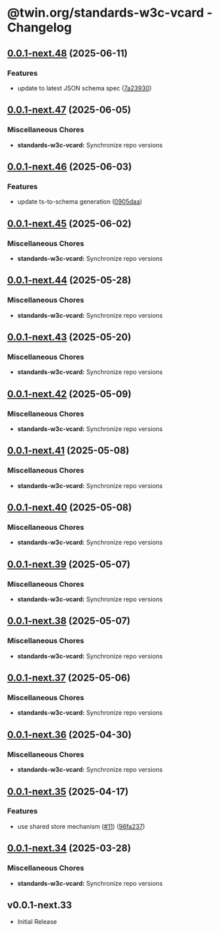 # @twin.org/standards-w3c-vcard - Changelog

## [0.0.1-next.48](https://github.com/twinfoundation/standards/compare/standards-w3c-vcard-v0.0.1-next.47...standards-w3c-vcard-v0.0.1-next.48) (2025-06-11)


### Features

* update to latest JSON schema spec ([7a23930](https://github.com/twinfoundation/standards/commit/7a2393032d7f48bfb20d3a484f981fb6dd83a92c))

## [0.0.1-next.47](https://github.com/twinfoundation/standards/compare/standards-w3c-vcard-v0.0.1-next.46...standards-w3c-vcard-v0.0.1-next.47) (2025-06-05)


### Miscellaneous Chores

* **standards-w3c-vcard:** Synchronize repo versions

## [0.0.1-next.46](https://github.com/twinfoundation/standards/compare/standards-w3c-vcard-v0.0.1-next.45...standards-w3c-vcard-v0.0.1-next.46) (2025-06-03)


### Features

* update ts-to-schema generation ([0905daa](https://github.com/twinfoundation/standards/commit/0905daa4a344ed35fc37b7f12fcf9ce9d34e4bd6))

## [0.0.1-next.45](https://github.com/twinfoundation/standards/compare/standards-w3c-vcard-v0.0.1-next.44...standards-w3c-vcard-v0.0.1-next.45) (2025-06-02)


### Miscellaneous Chores

* **standards-w3c-vcard:** Synchronize repo versions

## [0.0.1-next.44](https://github.com/twinfoundation/standards/compare/standards-w3c-vcard-v0.0.1-next.43...standards-w3c-vcard-v0.0.1-next.44) (2025-05-28)


### Miscellaneous Chores

* **standards-w3c-vcard:** Synchronize repo versions

## [0.0.1-next.43](https://github.com/twinfoundation/standards/compare/standards-w3c-vcard-v0.0.1-next.42...standards-w3c-vcard-v0.0.1-next.43) (2025-05-20)


### Miscellaneous Chores

* **standards-w3c-vcard:** Synchronize repo versions

## [0.0.1-next.42](https://github.com/twinfoundation/standards/compare/standards-w3c-vcard-v0.0.1-next.41...standards-w3c-vcard-v0.0.1-next.42) (2025-05-09)


### Miscellaneous Chores

* **standards-w3c-vcard:** Synchronize repo versions

## [0.0.1-next.41](https://github.com/twinfoundation/standards/compare/standards-w3c-vcard-v0.0.1-next.40...standards-w3c-vcard-v0.0.1-next.41) (2025-05-08)


### Miscellaneous Chores

* **standards-w3c-vcard:** Synchronize repo versions

## [0.0.1-next.40](https://github.com/twinfoundation/standards/compare/standards-w3c-vcard-v0.0.1-next.39...standards-w3c-vcard-v0.0.1-next.40) (2025-05-08)


### Miscellaneous Chores

* **standards-w3c-vcard:** Synchronize repo versions

## [0.0.1-next.39](https://github.com/twinfoundation/standards/compare/standards-w3c-vcard-v0.0.1-next.38...standards-w3c-vcard-v0.0.1-next.39) (2025-05-07)


### Miscellaneous Chores

* **standards-w3c-vcard:** Synchronize repo versions

## [0.0.1-next.38](https://github.com/twinfoundation/standards/compare/standards-w3c-vcard-v0.0.1-next.37...standards-w3c-vcard-v0.0.1-next.38) (2025-05-07)


### Miscellaneous Chores

* **standards-w3c-vcard:** Synchronize repo versions

## [0.0.1-next.37](https://github.com/twinfoundation/standards/compare/standards-w3c-vcard-v0.0.1-next.36...standards-w3c-vcard-v0.0.1-next.37) (2025-05-06)


### Miscellaneous Chores

* **standards-w3c-vcard:** Synchronize repo versions

## [0.0.1-next.36](https://github.com/twinfoundation/standards/compare/standards-w3c-vcard-v0.0.1-next.35...standards-w3c-vcard-v0.0.1-next.36) (2025-04-30)


### Miscellaneous Chores

* **standards-w3c-vcard:** Synchronize repo versions

## [0.0.1-next.35](https://github.com/twinfoundation/standards/compare/standards-w3c-vcard-v0.0.1-next.34...standards-w3c-vcard-v0.0.1-next.35) (2025-04-17)


### Features

* use shared store mechanism ([#11](https://github.com/twinfoundation/standards/issues/11)) ([96fa237](https://github.com/twinfoundation/standards/commit/96fa23735f69c1fc7e3d0019b527634fa0a042d9))

## [0.0.1-next.34](https://github.com/twinfoundation/standards/compare/standards-w3c-vcard-v0.0.1-next.33...standards-w3c-vcard-v0.0.1-next.34) (2025-03-28)


### Miscellaneous Chores

* **standards-w3c-vcard:** Synchronize repo versions

## v0.0.1-next.33

- Initial Release
